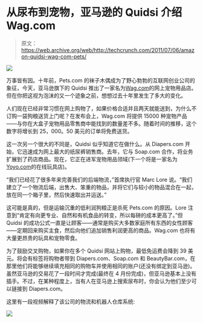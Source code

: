 # 从尿布到宠物，亚马逊的 Quidsi 介绍 Wag.com 

> 原文：<https://web.archive.org/web/http://techcrunch.com/2011/07/06/amazon-quidsi-wag-com-pets/>

![](img/b057a4aba82dcaea29f958c0a1c276d4.png)

万事皆有因。十年前，Pets.com 的袜子木偶成为了野心勃勃的互联网创业公司的象征，今天，亚马逊旗下的 Quidsi 推出了一家名为[Wag.com](https://web.archive.org/web/20230204234936/http://wag.com/)的网上宠物用品店。但在你把这视为泡沫的又一个迹象之前，想想过去十年里发生了多大的变化。

人们现在已经非常习惯在网上购物了，如果价格合适并且两天就能送到，为什么不订购一袋狗粮送货上门呢？在发布会上，Wag.com 将提供 15000 种宠物产品——与你在大盒子宠物用品零售商中能找到的数量差不多。随着时间的推移，这个数字将增长到 25，000。50 美元的订单将免费送货。

这一次另一个很大的不同是，Quidsi 似乎知道它在做什么。从 Diapers.com 开始，它迅速成为网上最大的纸尿裤销售商。去年，它与 Soap.com 合作，将业务扩展到了药店商品。现在，它正在进军宠物用品领域(下一个将是一家名为[Yoyo.com](https://web.archive.org/web/20230204234936/http://yoyo.com/)的在线玩具店)。

“我们已经花了很多年来完善我们的后端物流，”首席执行官 Marc Lore 说。“我们建立了一个物流后端，出售大、笨重的物品，并将它们与较小的物品混合在一起，放在同一个箱子里，然后快速取出并运送。”

这可能是真的，但是运输沉重的低利润狗粮正是杀死 Pets.com 的原因。Lore 注意到“肯定有向更专业、自然和有机食品的转变，所以每磅的成本更高了。”但 Quidsi 的成功公式一直是让顾客——通常是购买大多数家庭所有东西的女性顾客——定期回来购买主食，然后向他们追加销售利润更高的商品。Wag.com 也将有大量更昂贵的玩具和宠物零食。

为了鼓励交叉购物，如果你在多个 Quidsi 网站上购物，最低免运费会降到 39 美元。将会有标签将购物者带到 Diapers.com、Soap.com 和 BeautyBar.com，在那里他们将能够继续填充相同的购物车并使用相同的账户(还没有绑定到亚马逊)。虽然亚马逊的交易花了一段时间才完成(最终在 4 月份完成)，但亚马逊基本上没有插手。不过，在某种程度上，当有人在亚马逊上搜索尿布时，你会认为他们至少可以链接到 Diapers.com。

这里有一段视频解释了该公司的物流和机器人仓库系统:

![](img/80578b95001b3f34962075b143018394.png)